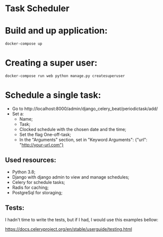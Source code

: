 # Task Scheduler

# Build and up application:
    docker-compose up

# Creating a super user:
    docker-compose run web python manage.py createsuperuser

# Schedule a single task:
* Go to http://localhost:8000/admin/django_celery_beat/periodictask/add/
* Set a:
    * Name;
    * Task;
    * Clocked schedule with the chosen date and the time;
    * Set the flag One-off-task;
    * In the "Arguments" section, set in "Keyword Arguments": {"url": "http://your-url.com"}

## Used resources:
* Python 3.8;
* Django with django admin to view and manage schedules;
* Celery for schedule tasks;
* Radis for caching;
* PostgreSql for storaging;

## Tests:

I hadn't time to write the tests, but if I had, I would use this examples bellow:

https://docs.celeryproject.org/en/stable/userguide/testing.html